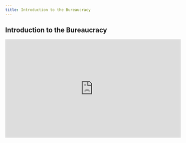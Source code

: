 ```yaml
---
title: Introduction to the Bureaucracy
---
```


## Introduction to the Bureaucracy

<iframe width="560" height="315" src="https://www.youtube.com/embed/f7BRUXl8G4I" title="YouTube video player" frameborder="0" allow="accelerometer; autoplay; clipboard-write; encrypted-media; gyroscope; picture-in-picture" allowfullscreen></iframe>